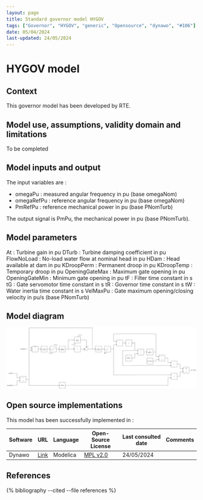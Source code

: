 ```yaml
---
layout: page
title: Standard governor model HYGOV
tags: ["Governor", "HYGOV", "generic", "Opensource", "dynawo", "#106"]
date: 05/04/2024
last-updated: 24/05/2024
---
```

# HYGOV model

## Context

This governor model has been developed by RTE.

## Model use, assumptions, validity domain and limitations

To be completed

## Model inputs and output

The input variables are :

- omegaPu : measured angular frequency in pu (base omegaNom)
- omegaRefPu : reference angular frequency in pu (base omegaNom)
- PmRefPu : reference mechanical power in pu (base PNomTurb)

The output signal is PmPu, the mechanical power in pu (base PNomTurb).

## Model parameters

At : Turbine gain in pu
DTurb : Turbine damping coefficient in pu
FlowNoLoad : No-load water flow at nominal head in pu
HDam : Head available at dam in pu
KDroopPerm : Permanent droop in pu
KDroopTemp : Temporary droop in pu
OpeningGateMax : Maximum gate opening in pu
OpeningGateMin : Minimum gate opening in pu
tF : Filter time constant in s
tG : Gate servomotor time constant in s
tR : Governor time constant in s
tW : Water inertia time constant in s
VelMaxPu : Gate maximum opening/closing velocity in pu/s (base PNomTurb)

## Model diagram

<img src="/pages/models/regulations/HYGOV/HYGOV.drawio.svg" alt="HYGOV diagram">

## Open source implementations

This model has been successfully implemented in :

| Software      | URL | Language | Open-Source License | Last consulted date | Comments |
| ------------- | --- | -------- | ------------------- | ------------------- | -------- |
| Dynawo | [Link](https://github.com/dynawo/dynawo) | Modelica | [MPL v2.0](https://www.mozilla.org/en-US/MPL/2.0/)  | 24/05/2024 |  |

## References

{% bibliography --cited --file references  %}
